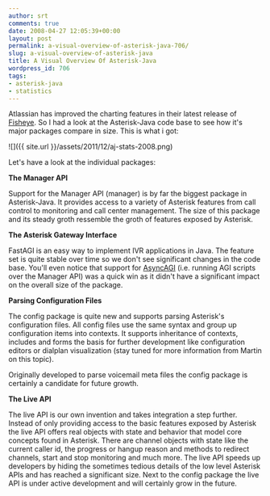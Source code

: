 ```yaml
---
author: srt
comments: true
date: 2008-04-27 12:05:39+00:00
layout: post
permalink: a-visual-overview-of-asterisk-java-706/
slug: a-visual-overview-of-asterisk-java
title: A Visual Overview Of Asterisk-Java
wordpress_id: 706
tags:
- asterisk-java
- statistics
---
```



Atlassian has improved the charting features in their latest release of [Fisheye](http://www.atlassian.com/software/fisheye/). So I had a look at the Asterisk-Java code base to see how it's major packages compare in size. This is what i got:



![]({{ site.url }}/assets/2011/12/aj-stats-2008.png)


Let's have a look at the individual packages:




**The Manager API**





Support for the Manager API (manager) is by far the biggest package in Asterisk-Java. It provides access to a variety of Asterisk features from call control to monitoring and call center management. The size of this package and its steady groth ressemble the groth of features exposed by Asterisk.





**The Asterisk Gateway Interface**





FastAGI is an easy way to implement IVR applications in Java. The feature set is quite stable over time so we don't see significant changes in the code base. You'll even notice that support for [AsyncAGI](/asterisk-java/2008/04/05/preview_support_for_asyncagi.html) (i.e. running AGI scripts over the Manager API) was a quick win as it didn't have a significant impact on the overall size of the package.





**Parsing Configuration Files**





The config package is quite new and supports parsing Asterisk's configuration files. All config files use the same syntax and group up configuration items into contexts. It supports inheritance of contexts, includes and forms the basis for further development like configuration editors or dialplan visualization (stay tuned for more information from Martin on this topic).  

Originally developed to parse voicemail meta files the config package is certainly a candidate for future growth.





**The Live API**





The live API is our own invention and takes integration a step further. Instead of only providing access to the basic features exposed by Asterisk the live API offers real objects with state and behavior that model core concepts found in Asterisk. There are channel objects with state like the current caller id, the progress or hangup reason and methods to redirect channels, start and stop monitoring and much more.
The live API speeds up developers by hiding the sometimes tedious details of the low level Asterisk APIs and has reached a significant size. Next to the config package the live API is under active development and will certainly grow in the future.




